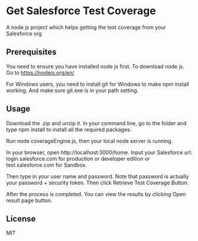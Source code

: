 # Get Salesforce Test Coverage

A node js project which helps getting the test coverage from your Salesforce org

## Prerequisites ##
You need to ensure you have installed node js first. To download node js. Go to https://nodejs.org/en/

For Windows users, you need to install git for Windows to make npm install working. And make sure git.exe is in your path setting.

## Usage ##

Download the .zip and unzip it. In your command line, go to the folder and type npm install to install all the required packages.

Run node coverageEngine.js, then your local node server is running.

In your browser, open http://localhost:3000/home. Input your Salesforce url: login.salesforce.com for production or developer edition or test.salesforce.com for Sandbox.

Then type in your user name and password. Note that password is actually your password + security token. Then click Retrieve Test Coverage Button.

After the process is completed. You can view the results by clicking Open result page button.

## License ##
MIT
